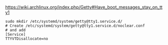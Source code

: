 https://wiki.archlinux.org/index.php/Getty#Have_boot_messages_stay_on_tty1

```shell
sudo mkdir /etc/systemd/system/getty@tty1.service.d/
# Create /etc/systemd/system/getty@tty1.service.d/noclear.conf
# and add
[Service]
TTYVTDisallocate=no
```
